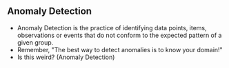## Anomaly Detection

- Anomaly Detection is the practice of identifying data points, items, observations or events that do not conform to the expected pattern of a given group.
- Remember, "The best way to detect anomalies is to know your domain!"
- Is this weird? (Anomaly Detection)
